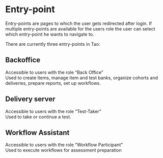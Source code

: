 <!--
parent:
    title: Documentation_for_core_components
author:
    - 'Joel Bout'
created_at: '2014-05-27 12:17:39'
updated_at: '2014-05-27 12:17:39'
tags:
    - 'Documentation for core components'
-->

Entry-point
===========

Entry-points are pages to which the user gets redirected after login. If multiple entry-points are available for the users role the user can select which entry-point he wants to navigate to.

There are currently three entry-points in Tao:

Backoffice
----------

Accessible to users with the role “Back Office”<br/>
Used to create items, manage item and test banks, organize cohorts and deliveries, prepare reports, set up workflows.

Delivery server
---------------

Accessible to users with the role “Test-Taker”<br/>
Used to take or continue a test.

Workflow Assistant
------------------

Accessible to users with the role “Workflow Participant”<br/>
Used to execute workflows for assessment preparation

